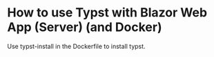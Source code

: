 # How to use Typst with Blazor Web App (Server) (and Docker)

Use typst-install in the Dockerfile to install typst.
